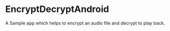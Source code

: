 # EncryptDecryptAndroid
A Sample app which helps to encrypt an audio file and decrypt to play back.
